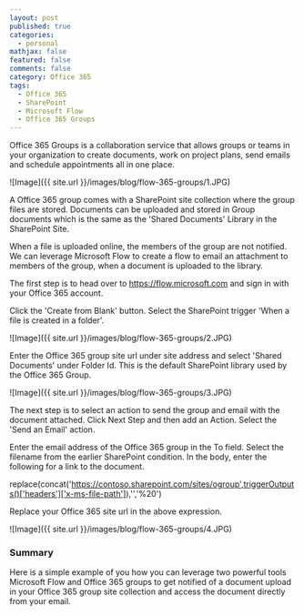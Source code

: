 ```yaml
---
layout: post
published: true
categories:
  - personal
mathjax: false
featured: false
comments: false
category: Office 365
tags:
  - Office 365
  - SharePoint
  - Microsoft Flow
  - Office 365 Groups
---
```


Office 365 Groups is a collaboration service that allows groups or teams in your organization to create documents, work on project plans, send emails and schedule appointments all in one place.

![Image]({{ site.url }}/images/blog/flow-365-groups/1.JPG)

A Office 365 group comes with a SharePoint site collection where the group files are stored. Documents can be uploaded and stored in  Group documents which is the same as the 'Shared Documents' Library in the SharePoint Site.

When a file is uploaded online, the members of the group are not notified. We can leverage Microsoft Flow to create a flow to email an attachment to members of the group, when a document is uploaded to the library.

The first step is to head over to https://flow.microsoft.com and sign in with your Office 365 account.

Click the 'Create from Blank' button. Select the SharePoint trigger 'When a file is created in a folder'.

![Image]({{ site.url }}/images/blog/flow-365-groups/2.JPG)

Enter the Office 365 group site url under site address and select 'Shared Documents' under Folder Id. This is the default SharePoint library used by the Office 365 Group.

![Image]({{ site.url }}/images/blog/flow-365-groups/3.JPG)

The next step is to select an action to send the group and email with the document attached. Click Next Step and then add an Action. Select the 'Send an Email' action.

Enter the email address of the Office 365 group in the To field. Select the filename from the earlier SharePoint condition. In the body, enter the following for a link to the document.

replace(concat('https://contoso.sharepoint.com/sites/ogroup',triggerOutputs()['headers']['x-ms-file-path']),'','%20')

Replace your Office 365 site url in the above expression.

![Image]({{ site.url }}/images/blog/flow-365-groups/4.JPG)


### Summary

Here is a simple example of you how you can leverage two powerful tools Microsoft Flow and Office 365 groups to get notified of a document upload in your Office 365 group site collection and access the document directly from your email.
